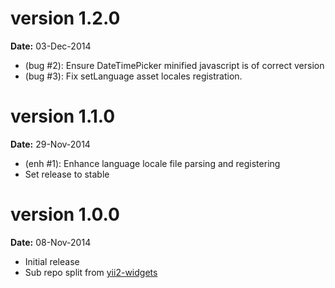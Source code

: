 version 1.2.0
=============
**Date:** 03-Dec-2014

- (bug #2): Ensure DateTimePicker minified javascript is of correct version
- (bug #3): Fix setLanguage asset locales registration.

version 1.1.0
=============
**Date:** 29-Nov-2014

- (enh #1): Enhance language locale file parsing and registering
- Set release to stable

version 1.0.0
=============

**Date:** 08-Nov-2014

- Initial release 
- Sub repo split from [yii2-widgets](https://github.com/kartik-v/yii2-widgets)